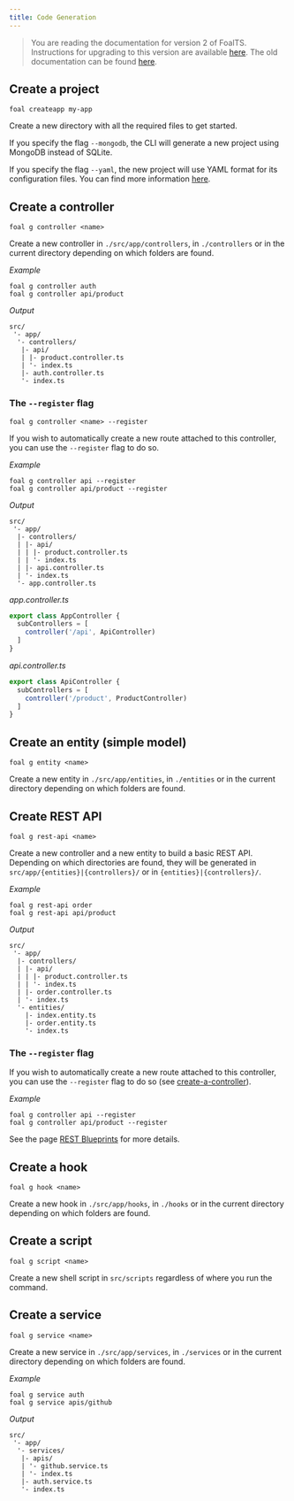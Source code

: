 ```yaml
---
title: Code Generation
---
```


> You are reading the documentation for version 2 of FoalTS. Instructions for upgrading to this version are available [here](../upgrade-to-v2/README.md). The old documentation can be found [here](https://foalts.org/docs/1.x/).

## Create a project

```shell
foal createapp my-app
```

Create a new directory with all the required files to get started.

If you specify the flag `--mongodb`, the CLI will generate a new project using MongoDB instead of SQLite.

If you specify the flag `--yaml`, the new project will use YAML format for its configuration files. You can find more information [here](../deployment-and-environments/configuration.md).

## Create a controller

```shell
foal g controller <name>
```

Create a new controller in `./src/app/controllers`, in `./controllers` or in the current directory depending on which folders are found.

*Example*
```shell
foal g controller auth
foal g controller api/product
```

*Output*
```
src/
 '- app/
  '- controllers/
   |- api/
   | |- product.controller.ts
   | '- index.ts
   |- auth.controller.ts
   '- index.ts
```

### The `--register` flag

```shell
foal g controller <name> --register
```

If you wish to automatically create a new route attached to this controller, you can use the `--register` flag to do so.

*Example*
```shell
foal g controller api --register
foal g controller api/product --register
```

*Output*
```
src/
 '- app/
  |- controllers/
  | |- api/
  | | |- product.controller.ts
  | | '- index.ts
  | |- api.controller.ts
  | '- index.ts
  '- app.controller.ts
```

*app.controller.ts*
```typescript
export class AppController {
  subControllers = [
    controller('/api', ApiController)
  ]
}
```

*api.controller.ts*
```typescript
export class ApiController {
  subControllers = [
    controller('/product', ProductController)
  ]
}
```

## Create an entity (simple model)

```shell
foal g entity <name>
```

Create a new entity in `./src/app/entities`, in `./entities` or in the current directory depending on which folders are found.

## Create REST API

```shell
foal g rest-api <name>
```

Create a new controller and a new entity to build a basic REST API. Depending on which directories are found, they will be generated in `src/app/{entities}|{controllers}/` or in `{entities}|{controllers}/`.

*Example*
```shell
foal g rest-api order
foal g rest-api api/product
```

*Output*
```
src/
 '- app/
  |- controllers/
  | |- api/
  | | |- product.controller.ts
  | | '- index.ts
  | |- order.controller.ts
  | '- index.ts
  '- entities/
    |- index.entity.ts
    |- order.entity.ts
    '- index.ts
```

### The `--register` flag

If you wish to automatically create a new route attached to this controller, you can use the `--register` flag to do so (see [create-a-controller](#create-a-controller)).

*Example*
```shell
foal g controller api --register
foal g controller api/product --register
```

See the page [REST Blueprints](../api-section/rest-blueprints.md) for more details.

## Create a hook

```shell
foal g hook <name>
```

Create a new hook in `./src/app/hooks`, in `./hooks` or in the current directory depending on which folders are found.

## Create a script

```shell
foal g script <name>
```

Create a new shell script in `src/scripts` regardless of where you run the command.

## Create a service

```shell
foal g service <name>
```

Create a new service in `./src/app/services`, in `./services` or in the current directory depending on which folders are found.

*Example*
```shell
foal g service auth
foal g service apis/github
```

*Output*
```
src/
 '- app/
  '- services/
   |- apis/
   | '- github.service.ts
   | '- index.ts
   |- auth.service.ts
   '- index.ts
```